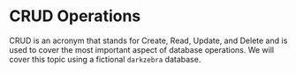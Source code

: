 # CRUD Operations

CRUD is an acronym that stands for Create, Read, Update, and Delete and is used to cover the most important aspect of database operations.  We will cover this topic using a fictional `darkzebra` database.
